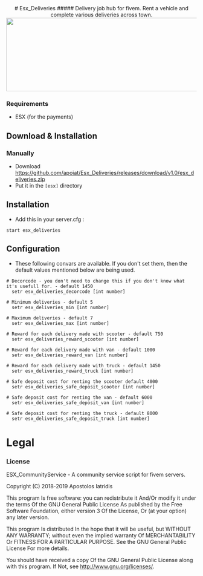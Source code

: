 <div align="center">
# Esx_Deliveries
##### Delivery job hub for fivem. Rent a vehicle and complete various deliveries across town.

<img src="https://i.imgur.com/bPbBg4J.png" width="690" height="194">


</div>

### Requirements
* ESX (for the payments)

## Download & Installation

### Manually
- Download https://github.com/apoiat/Esx_Deliveries/releases/download/v1.0/esx_deliveries.zip
- Put it in the `[esx]` directory


## Installation
- Add this in your server.cfg :

```
start esx_deliveries
```
## Configuration
- These following convars are available. If you don't set them, then the default values mentioned below are being used.
```
# Decorcode - you don't need to change this if you don't know what it's usefull for. - default 1450
  setr esx_deliveries_decorcode [int number]

# Minimum deliveries - default 5
  setr esx_deliveries_min [int number]

# Maximum deliveries - default 7
  setr esx_deliveries_max [int number]

# Reward for each delivery made with scooter - default 750
  setr esx_deliveries_reward_scooter [int number]

# Reward for each delivery made with van - default 1000
  setr esx_deliveries_reward_van [int number]

# Reward for each delivery made with truck - default 1450
  setr esx_deliveries_reward_truck [int number] 

# Safe deposit cost for renting the scooter default 4000
  setr esx_deliveries_safe_deposit_scooter [int number]

# Safe deposit cost for renting the van - default 6000
  setr esx_deliveries_safe_deposit_van [int number]

# Safe deposit cost for renting the truck - default 8000
  setr esx_deliveries_safe_deposit_truck [int number]
```



# Legal
### License
ESX_CommunityService - A community service script for fivem servers.

Copyright (C) 2018-2019 Apostolos Iatridis

This program Is free software: you can redistribute it And/Or modify it under the terms Of the GNU General Public License As published by the Free Software Foundation, either version 3 Of the License, Or (at your option) any later version.

This program Is distributed In the hope that it will be useful, but WITHOUT ANY WARRANTY; without even the implied warranty Of MERCHANTABILITY Or FITNESS FOR A PARTICULAR PURPOSE. See the GNU General Public License For more details.

You should have received a copy Of the GNU General Public License along with this program. If Not, see http://www.gnu.org/licenses/.
